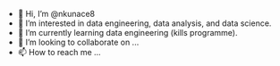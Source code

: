 - 👋 Hi, I’m @nkunace8
- 👀 I’m interested in data engineering, data analysis, and data science. 
- 🌱 I’m currently learning data engineering (kills programme). 
- 💞️ I’m looking to collaborate on ...
- 📫 How to reach me ...

<!---
nkunace8/nkunace8 is a ✨ special ✨ repository because its `README.md` (this file) appears on your GitHub profile.
You can click the Preview link to take a look at your changes.
--->
